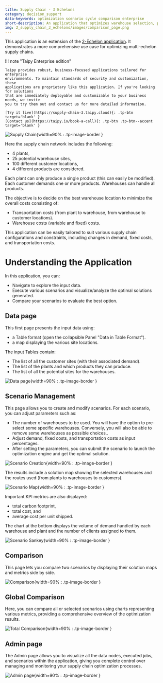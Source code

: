 ```yaml
---
title: Supply Chain - 3 Echelons
category: decision_support
data-keywords: optimization scenario cycle comparison enterprise
short-description: An application that optimizes warehouse selection, production, and routes in a multi-echelon supply chain.
img: 2_supply_chain_3_echelons/images/comparison_page.png
---
```


This application is an extension of the 
[2-Echelon application](../3_supply_chain/index.md). It demonstrates a more comprehensive 
use case for optimizing multi-echelon supply chains. 

!!! note "Taipy Enterprise edition"

    Taipy provides robust, business-focused applications tailored for enterprise
    environments. To maintain standards of security and customization, these
    applications are proprietary like this application. If you're looking for solutions
    that are immediately deployable and customizable to your business needs, we invite
    you to try them out and contact us for more detailed information.

    [Try it live](https://supply-chain-3.taipy.cloud){: .tp-btn target='blank' }
    [Contact us](https://taipy.io/book-a-call){: .tp-btn .tp-btn--accent target='blank' }


![Supply Chain](images/comparison_page.png){width=90% : .tp-image-border }


Here the supply chain network includes the following:

- 4 plants, 
- 25 potential warehouse sites,
- 100 different customer locations, 
- 4 different products are considered. 

Each plant can only produce a single product (this can easily be modified). Each customer 
demands one or more products. Warehouses can handle all products.

The objective is to decide on the best warehouse location to minimize the overall costs 
consisting of:

- Transportation costs (from plant to warehouse, from warehouse to customer locations).
- Warehouse costs (variable and fixed) costs.

This application can be easily tailored to suit various supply chain configurations and 
constraints, including changes in demand, fixed costs, and transportation costs.

# Understanding the Application

In this application, you can:

- Navigate to explore the input data.
- Execute various scenarios and visualize/analyze the optimal solutions generated.
- Compare your scenarios to evaluate the best option.

## Data page

This first page presents the input data using:

- a Table format (open the collapsible Panel "Data in Table Format").
- a map displaying the various site locations.

The input Tables contain:

- The list of all the customer sites (with their associated demand).
- The list of the plants and which products they can produce.
- The list of all the potential sites for the warehouses.

![Data page](images/data_page.png){width=90% : .tp-image-border }

## Scenario Management

This page allows you to create and modify scenarios. For each scenario, you can adjust 
parameters such as:

- The number of warehouses to be used. You will have the option to pre-select some 
specific warehouses. Conversely, you will also be able to remove some warehouses as 
possible choices..
- Adjust demand, fixed costs, and transportation costs as input percentages.
- After setting the parameters, you can submit the scenario to launch the optimization 
engine and get the optimal solution.

![Scenario Creation](images/scenario_creation_page.png){width=90% : .tp-image-border }

The results include a solution map showing the selected warehouses and the routes used 
(from plants to warehouses to customers). 

![Scenario Map](images/scenario_map.png){width=90% : .tp-image-border }

Important KPI  metrics are also displayed:

- total carbon footprint,
- total cost, and
- average cost per unit shipped. 

The chart at the bottom displays the volume of demand handled by each warehouse and plant 
and the number of clients assigned to them.

![Scenario Sankey](images/scenario_sankey.png){width=90% : .tp-image-border }

## Comparison

This page lets you compare two scenarios by displaying their solution maps and metrics 
side by side.

![Comparison](images/comparison_page.png){width=90% : .tp-image-border }

## Global Comparison

Here, you can compare all or selected scenarios using charts representing various 
metrics, providing a comprehensive overview of the optimization results.

![Total Comparison](images/total_comparison_page.png){width=90% : .tp-image-border }

## Admin page

The Admin page allows you to visualize all the data nodes, executed jobs, and scenarios 
within the application, giving you complete control over managing and monitoring your 
supply chain optimization processes.

![Admin page](images/admin_page.png){width=90% : .tp-image-border }
